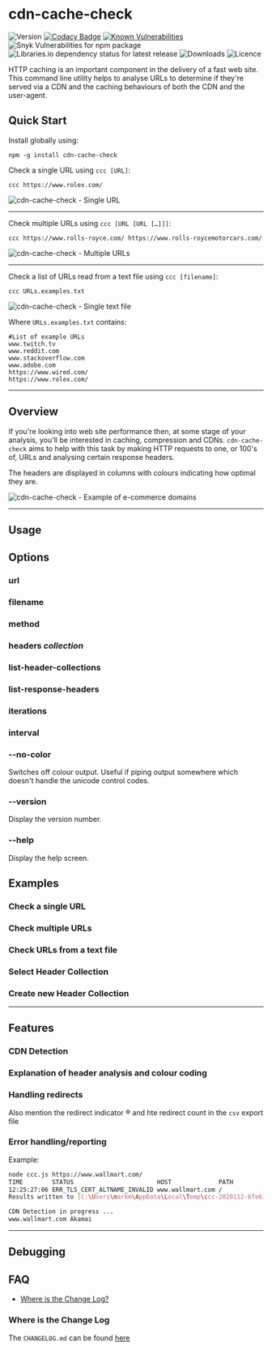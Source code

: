 # cdn-cache-check

![Version](https://img.shields.io/npm/v/cdn-cache-check.svg?style=plastic)
[![Codacy Badge](https://app.codacy.com/project/badge/Grade/9036b897af074a8ba94d5a22e24e5680)](https://www.codacy.com?utm_source=bitbucket.org&amp;utm_medium=referral&amp;utm_content=MarkSMurphy/cdn-cache-check&amp;utm_campaign=Badge_Grade)
[![Known Vulnerabilities](https://snyk.io/test/npm/cdn-cache-check/1.0.0/badge.svg)](https://snyk.io/test/npm/cdn-cache-check/1.0.0)
![Snyk Vulnerabilities for npm package](https://img.shields.io/snyk/vulnerabilities/npm/cdn-cache-check?style=plastic)
![Libraries.io dependency status for latest release](https://img.shields.io/librariesio/release/npm/cdn-cache-check.svg?style=plastic)
![Downloads](https://img.shields.io/npm/dm/cdn-cache-check.svg?style=plastic)
![Licence](https://img.shields.io/npm/l/cdn-cache-check.svg?style=plastic)

HTTP caching is an important component in the delivery of a fast web site. This command line utility helps to analyse URLs to determine if they're served via a CDN and the caching behaviours of both the CDN and the user-agent.

## Quick Start

Install globally using:

```text
npm -g install cdn-cache-check
```

Check a single URL using `ccc [URL]`:

```text
ccc https://www.rolex.com/
```

![cdn-cache-check - Single URL](https://marksmurphy.github.io/img/ccc.single.url.gif)

---
Check multiple URLs using `ccc [URL [URL […]]]`:

```text
ccc https://www.rolls-royce.com/ https://www.rolls-roycemotorcars.com/
```

![cdn-cache-check - Multiple URLs](https://marksmurphy.github.io/img/ccc.multiple.urls.gif)

---
Check a list of URLs read from a text file using `ccc [filename]`:

```text
ccc URLs.examples.txt
```

![cdn-cache-check - Single text file](https://marksmurphy.github.io/img/ccc.single.file.gif)

Where `URLs.examples.txt` contains:

```text
#List of example URLs
www.twitch.tv
www.reddit.com
www.stackoverflow.com
www.adobe.com
https://www.wired.com/
https://www.rolex.com/
```

---

## Overview

If you're looking into web site performance then, at some stage of your analysis, you'll be interested in caching, compression and CDNs.  `cdn-cache-check` aims to help with this task by making HTTP requests to one, or 100's of, URLs and analysing certain response headers.

The headers are displayed in columns with colours indicating how optimal they are.

![cdn-cache-check - Example of e-commerce domains](https://marksmurphy.github.io/img/ccc.example.ecommerce.gif)

---

## Usage

## Options

### url

### filename

### method

### headers *collection*

### list-header-collections

### list-response-headers

### iterations

### interval

### --no-color

Switches off colour output.  Useful if piping output somewhere which doesn't handle the unicode control codes.

### --version

Display the version number.

### --help

Display the help screen.

## Examples

### Check a single URL

### Check multiple URLs

### Check URLs from a text file

### Select **Header Collection**

### Create new **Header Collection**

---

## Features

### CDN Detection

### Explanation of header analysis and colour coding

### Handling redirects

Also mention the redirect indicator ® and hte redirect count in the `csv` export file

### Error handling/reporting

Example:

```bash
node ccc.js https://www.wallmart.com/
TIME        STATUS                       HOST             PATH
12:25:27:06 ERR_TLS_CERT_ALTNAME_INVALID www.wallmart.com /
Results written to [C:\Users\markm\AppData\Local\Temp\ccc-2020112-6fe61c30.csv]

CDN Detection in progress ...
www.wallmart.com Akamai
```

---

## Debugging

## FAQ

* [Where is the Change Log?](#where-is-the-change-log)

### Where is the Change Log

The `CHANGELOG.md` can be found [here](./CHANGELOG.md)

